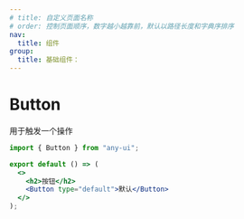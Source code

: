 ```yaml
---
# title: 自定义页面名称
# order: 控制页面顺序，数字越小越靠前，默认以路径长度和字典序排序
nav:
  title: 组件
group:
  title: 基础组件：
---
```


# Button

用于触发一个操作

```jsx
import { Button } from "any-ui";

export default () => (
  <>
    <h2>按钮</h2>
    <Button type="default">默认</Button>
  </>
);
```
